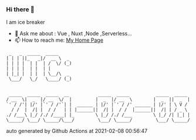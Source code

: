 ### Hi there 👋

I am ice breaker

- 💬 Ask me about : Vue , Nuxt ,Node ,Serverless...
- 📫 How to reach me: [My Home Page](https://icebreaker.top/)

```
 _   _  _____  _____     
| | | ||_   _|/  __ \  _ 
| | | |  | |  | /  \/ (_)
| | | |  | |  | |        
| |_| |  | |  | \__/\  _ 
 \___/   \_/   \____/ (_)
                         
                         
 _____  _____  _____  __           _____  _____          _____  _____ 
/ __  \|  _  |/ __  \/  |         |  _  |/ __  \        |  _  ||  _  |
`' / /'| |/' |`' / /'`| |  ______ | |/' |`' / /' ______ | |/' | \ V / 
  / /  |  /| |  / /   | | |______||  /| |  / /  |______||  /| | / _ \ 
./ /___\ |_/ /./ /____| |_        \ |_/ /./ /___        \ |_/ /| |_| |
\_____/ \___/ \_____/\___/         \___/ \_____/         \___/ \_____/
```

auto generated by Github Actions at 2021-02-08 00:56:47
